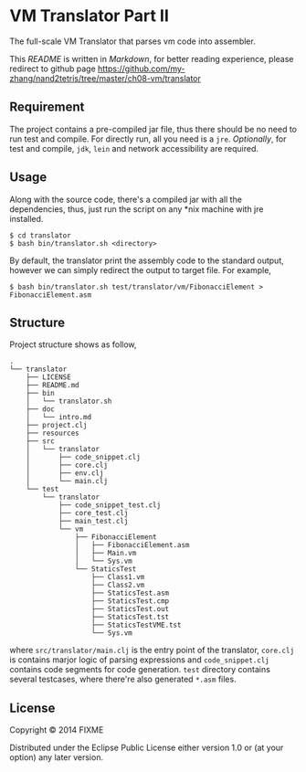 # VM Translator Part II

The full-scale VM Translator that parses vm code into assembler. 

This *README* is written in _Markdown_, for better reading experience, please redirect to github page https://github.com/my-zhang/nand2tetris/tree/master/ch08-vm/translator

## Requirement 

The project contains a pre-compiled jar file, thus there should be no need to run test and compile. For directly run, all you need is a `jre`. *Optionally*, for test and compile, `jdk`, `lein` and network accessibility are required. 


## Usage

Along with the source code, there's a compiled jar with all the dependencies, thus, just run the script on any *nix machine with jre installed.

```
$ cd translator
$ bash bin/translator.sh <directory>
``` 

By default, the translator print the assembly code to the standard output, however we can simply redirect the output to target file. For example, 

```
$ bash bin/translator.sh test/translator/vm/FibonacciElement > FibonacciElement.asm
``` 

## Structure 

Project structure shows as follow, 

```
.
└── translator
    ├── LICENSE
    ├── README.md
    ├── bin
    │   └── translator.sh
    ├── doc
    │   └── intro.md
    ├── project.clj
    ├── resources
    ├── src
    │   └── translator
    │       ├── code_snippet.clj
    │       ├── core.clj
    │       ├── env.clj
    │       └── main.clj
    └── test
        └── translator
            ├── code_snippet_test.clj
            ├── core_test.clj
            ├── main_test.clj
            └── vm
                ├── FibonacciElement
                │   ├── FibonacciElement.asm
                │   ├── Main.vm
                │   └── Sys.vm
                └── StaticsTest
                    ├── Class1.vm
                    ├── Class2.vm
                    ├── StaticsTest.asm
                    ├── StaticsTest.cmp
                    ├── StaticsTest.out
                    ├── StaticsTest.tst
                    ├── StaticsTestVME.tst
                    └── Sys.vm

```

where `src/translator/main.clj` is the entry point of the translator, `core.clj` is contains marjor logic of parsing expressions and `code_snippet.clj` contains code segments for code generation. `test` directory contains several testcases, where there're also generated `*.asm` files. 

## License

Copyright © 2014 FIXME

Distributed under the Eclipse Public License either version 1.0 or (at
your option) any later version.

[JDK]:http://www.oracle.com/technetwork/articles/javase/index-jsp-138363.html
[Lein]:http://leiningen.org/


